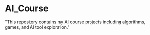 # AI_Course
"This repository contains my AI course projects including algorithms, games, and AI tool exploration."
